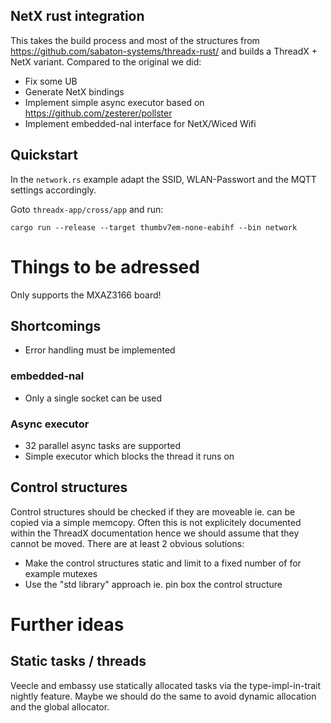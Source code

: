 ## NetX rust integration

This takes the build process and most of the structures from https://github.com/sabaton-systems/threadx-rust/ and builds a ThreadX + NetX variant.
Compared to the original we did:

- Fix some UB
- Generate NetX bindings
- Implement simple async executor based on https://github.com/zesterer/pollster
- Implement embedded-nal interface for NetX/Wiced Wifi

## Quickstart

In the `network.rs` example adapt the SSID, WLAN-Passwort and the MQTT settings accordingly.  

Goto `threadx-app/cross/app` and run:

`cargo run --release --target thumbv7em-none-eabihf --bin network`

# Things to be adressed

Only supports the MXAZ3166 board!

## Shortcomings

- Error handling must be implemented

### embedded-nal

- Only a single socket can be used

### Async executor

- 32 parallel async tasks are supported
- Simple executor which blocks the thread it runs on 

## Control structures

Control structures should be checked if they are moveable ie. can be copied via a simple memcopy. Often this is not explicitely documented within the
ThreadX documentation hence we should assume that they cannot be moved. There are at least 2 obvious solutions:

- Make the control structures static and limit to a fixed number of for example mutexes
- Use the "std library" approach ie. pin box the control structure

# Further ideas

## Static tasks / threads

Veecle and embassy use statically allocated tasks via the type-impl-in-trait nightly feature. Maybe we should do the same to avoid dynamic allocation and the global allocator. 